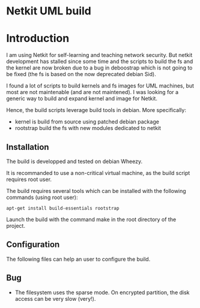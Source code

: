 # Netkit UML build

# Introduction

I am using Netkit for self-learning and teaching network security. But netkit development has stalled
since some time and the scripts to build the fs and the kernel are now broken due to a bug in deboostrap which
is not going to be fixed (the fs is based on the now deprecated debian Sid).

I found a lot of scripts to build kernels and fs images for UML machines, but most are not maintenable
(and are not maintened). I was looking for a generic way to build and expand kernel and image for Netkit.

Hence, the build scripts leverage build tools in debian. More specifically:

- kernel is build from source using patched debian package
- rootstrap build the fs with new modules dedicated to netkit

## Installation

The build is developped and tested on debian Wheezy.

It is recommanded to use a non-critical virtual machine, as the build script requires root user.

The build requires several tools which can be installed with the following commands (using root user):

    apt-get install build-essentials rootstrap

Launch the build with the command make in the root directory of the project.

## Configuration

The following files can help an user to configure the build.

## Bug

* The filesystem uses the sparse mode. On encrypted partition, the disk access can be very slow (very!).
